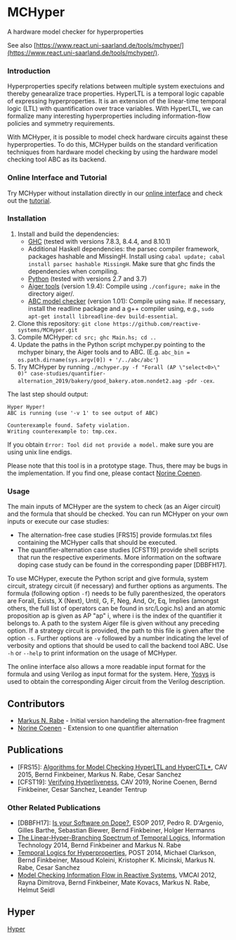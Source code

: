 # MCHyper
A hardware model checker for hyperproperties 

See also [https://www.react.uni-saarland.de/tools/mchyper/](https://www.react.uni-saarland.de/tools/mchyper/). 

### Introduction

Hyperproperties specify relations between multiple system exectuions and thereby genearalize trace properties. 
HyperLTL is a temporal logic capable of expressing hyperproperties. 
It is an extension of the linear-time temporal logic (LTL) with quantification over trace variables. 
With HyperLTL, we can formalize many interesting hyperproperties including information-flow policies and symmetry requirements. 

With MCHyper, it is possible to model check hardware circuits against these hyperproperties. 
To do this, MCHyper builds on the standard verification techniques from hardware model checking by using the hardware model checking tool ABC as its backend. 

### Online Interface and Tutorial

Try MCHyper without installation directly in our [online interface](https://www.react.uni-saarland.de/tools/online/MCHyper/) and check out the [tutorial](https://www.react.uni-saarland.de/tools/online/MCHyper/help.html). 

### Installation 

1. Install and build the dependencies: 
	* [GHC](https://www.haskell.org/platform/) (tested with versions 7.8.3, 8.4.4, and 8.10.1)
	* Additional Haskell dependencies: the parsec compiler framework, packages hashable and MissingH. Install using `cabal update; cabal install parsec hashable MissingH`. Make sure that ghc finds the dependencies when compiling. 
	* [Python](https://www.python.org) (tested with versions 2.7 and 3.7)
	* [Aiger tools](http://fmv.jku.at/aiger/) (version 1.9.4): Compile using `./configure; make` in the directory aiger/.
	* [ABC model checker](https://github.com/berkeley-abc/abc) (version 1.01): Compile using `make`. If necessary, install the readline package and a g++ compiler using, e.g., `sudo apt-get install libreadline-dev build-essential`. 
1. Clone this repository: `git clone https://github.com/reactive-systems/MCHyper.git`
1. Compile MCHyper: `cd src; ghc Main.hs; cd ..`
1. Update the paths in the Python script mchyper.py pointing to the mchyper binary, the Aiger tools and to ABC. (E.g. `abc_bin = os.path.dirname(sys.argv[0]) + '/../abc/abc'`)
1. Try MCHyper by running `./mchyper.py -f "Forall (AP \"select<0>\" 0)" case-studies/quantifier-alternation_2019/bakery/good_bakery.atom.nondet2.aag -pdr -cex`. 

The last step should output: 

	Hyper Hyper!
	ABC is running (use '-v 1' to see output of ABC)
	
	Counterexample found. Safety violation.
	Writing counterexample to: tmp.cex.

If you obtain `Error: Tool did not provide a model.` make sure you are using unix line endigs. 

Please note that this tool is in a prototype stage. Thus, there may be bugs in the implementation. If you find one, please contact [Norine Coenen](https://www.react.uni-saarland.de/people/coenen.html). 

### Usage

The main inputs of MCHyper are the system to check (as an Aiger circuit) and the formula that should be checked. 
You can run MCHyper on your own inputs or execute our case studies: 
 
* The alternation-free case studies [FRS15] provide formulas.txt files containing the MCHyper calls that should be executed. 
* The quantifier-alternation case studies [CFST19] provide shell scripts that run the respective experiments. 
More information on the software doping case study can be found in the corresponding paper [DBBFH17]. 

To use MCHyper, execute the Python script and give formula, system circuit, strategy circuit (if necessary) and further options as arguments. 
The formula (following option `-f`) needs to be fully parenthesized, the operators are Forall, Exists, X (Next), Until, G, F, Neg, And, Or, Eq, Implies (amongst others, the full list of operators can be found in src/Logic.hs) and an atomic proposition ap is given as AP \"ap\" i, where i is the index of the quantifier it belongs to. 
A path to the system Aiger file is given without any preceding option. 
If a strategy circuit is provided, the path to this file is given after the option `-s`. 
Further options are `-v` followed by a number indicating the level of verbosity and options that should be used to call the backend tool ABC. 
Use `-h` or `--help` to print information on the usage of MCHyper. 

The online interface also allows a more readable input format for the formula and using Verilog as input format for the system. 
Here, [Yosys](http://www.clifford.at/yosys/) is used to obtain the corresponding Aiger circuit from the Verilog description. 

## Contributors

* [Markus N. Rabe](https://www.react.uni-saarland.de/people/rabe.html) - Initial version handeling the alternation-free fragment
* [Norine Coenen](https://www.react.uni-saarland.de/people/coenen.html) - Extension to one quantifier alternation

## Publications

* [FRS15]: [Algorithms for Model Checking HyperLTL and HyperCTL\*](https://www.react.uni-saarland.de/publications/FRS15.html), CAV 2015, Bernd Finkbeiner, Markus N. Rabe, Cesar Sanchez
* [CFST19]: [Verifying Hyperliveness](https://www.react.uni-saarland.de/publications/CFST19.html), CAV 2019, Norine Coenen, Bernd Finkbeiner, Cesar Sanchez, Leander Tentrup

### Other Related Publications

* [DBBFH17]: [Is your Software on Dope?](https://www.react.uni-saarland.de/publications/DBBFH17.html), ESOP 2017, Pedro R. D'Argenio, Gilles Barthe, Sebastian Biewer, Bernd Finkbeiner, Holger Hermanns
* [The Linear-Hyper-Branching Spectrum of Temporal Logics](https://www.react.uni-saarland.de/publications/FR14.html), Information Technology 2014, Bernd Finkbeiner and Markus N. Rabe
* [Temporal Logics for Hyperproperties](https://www.react.uni-saarland.de/publications/CFKMRS14.html), POST 2014, Michael Clarkson, Bernd Finkbeiner, Masoud Koleini, Kristopher K. Micinski, Markus N. Rabe, Cesar Sanchez
* [Model Checking Information Flow in Reactive Systems](https://www.react.uni-saarland.de/publications/DFKRS12.html), VMCAI 2012, Rayna Dimitrova, Bernd Finkbeiner, Mate Kovacs, Markus N. Rabe, Helmut Seidl

## Hyper

[Hyper](https://www.youtube.com/watch?v=RHVSshgPlQs&feature=youtu.be)